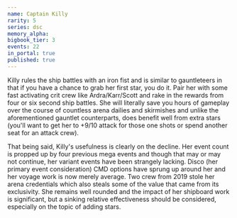 ```yaml
---
name: Captain Killy
rarity: 5
series: dsc
memory_alpha:
bigbook_tier: 3
events: 22
in_portal: true
published: true
---
```


Killy rules the ship battles with an iron fist and is similar to gauntleteers in that if you have a chance to grab her first star, you do it. Pair her with some fast activating crit crew like Ardra/Karr/Scott and rake in the rewards from four or six second ship battles. She will literally save you hours of gameplay over the course of countless arena dailies and skirmishes and unlike the aforementioned gauntlet counterparts, does benefit well from extra stars (you'll want to get her to +9/10 attack for those one shots or spend another seat for an attack crew).

That being said, Killy's usefulness is clearly on the decline. Her event count is propped up by four previous mega events and though that may or may not continue, her variant events have been strangely lacking. Disco (her primary event consideration) CMD options have sprung up around her and her voyage work is now merely average. Two crew from 2019 stole her arena credentials which also steals some of the value that came from its exclusivity. She remains well rounded and the impact of her shipboard work is significant, but a sinking relative effectiveness should be considered, especially on the topic of adding stars.
